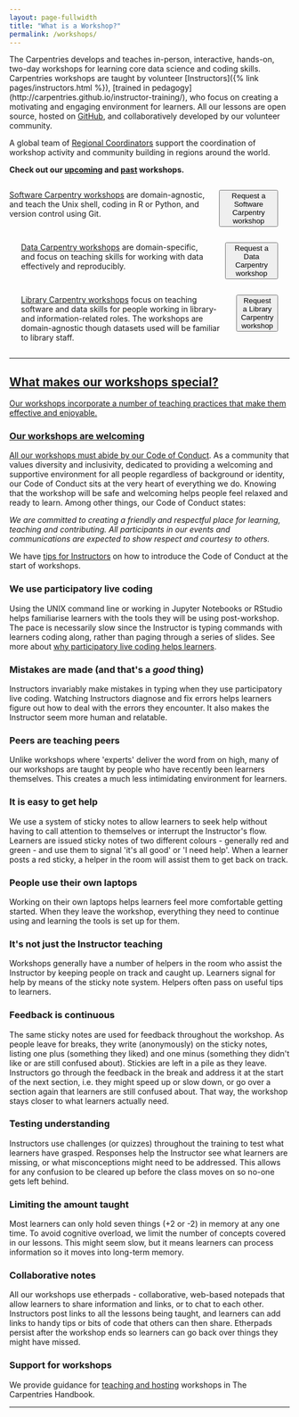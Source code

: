 ```yaml
---
layout: page-fullwidth
title: "What is a Workshop?"
permalink: /workshops/
---
```


<p>The Carpentries develops and teaches in-person, interactive, hands-on, two-day workshops for learning core data science and coding skills. Carpentries workshops are
taught by volunteer [Instructors]({% link pages/instructors.html %}), [trained in pedagogy](http://carpentries.github.io/instructor-training/), who focus on creating a motivating and engaging environment for learners. All our lessons are open source, hosted on
<a href="https://github.com/">GitHub</a>, and collaboratively developed by our volunteer community. </p>

<p>A global team of <a href="{% link pages/regional_coordinators.html %}">Regional Coordinators</a> support the coordination of workshop activity and community building in regions around the world. </p>


<p>
    <b>Check out our <a href="/upcoming_workshops/">upcoming</a> and <a href="/past_workshops/">past</a> workshops.</b>
</p>


<div class="row">

<div class="medium-4 columns">

<p><a href="https://software-carpentry.org/workshops/">Software Carpentry workshops</a> are domain-agnostic, and teach the Unix shell, coding in R or Python, and version control using Git. </p>

<p><a href="https://software-carpentry.org/workshops/request/">
    <button class="btn">
      Request a Software Carpentry workshop
    </button></p>
</div>

<div class="medium-4 columns">
<p><a href="https://datacarpentry.org/workshops/">Data Carpentry workshops</a> are domain-specific, and focus on teaching skills for working with data effectively and reproducibly.</p>

<p>  <a href="https://datacarpentry.org/workshops-host/">
    <button class="btn">
      Request a Data Carpentry workshop
  </button> </p>
</div>

<div class="medium-4 columns">
<p><a href="https://librarycarpentry.org/workshops/">Library Carpentry workshops</a> focus on teaching software and data skills for people working in library- and information-related roles. The workshops are domain-agnostic though datasets used will be familiar to library staff.</p>

<p><a href="https://librarycarpentry.org/workshops/">
    <button class="btn">
      Request a Library Carpentry workshop
  </button> </p>
</div>

</div>

<hr>

## What makes our workshops special?

Our workshops incorporate a number of teaching practices that make them effective and enjoyable.

### <i class="fas fa-smile"></i> Our workshops are welcoming

All our workshops must abide by our [Code of Conduct](https://docs.carpentries.org/topic_folders/policies/code-of-conduct.html). As a community that values diversity and inclusivity, dedicated to providing a welcoming and supportive environment for all people regardless of background or identity, our Code of Conduct sits at the very heart of everything we do. Knowing that the workshop will be safe and welcoming helps people feel relaxed and ready to learn. Among other things, our Code of Conduct states:   

*We are committed to creating a friendly and respectful place for learning, teaching and contributing. All participants in our events and communications are expected to show respect and courtesy to others.* 

We have [tips for Instructors](https://docs.carpentries.org/topic_folders/hosts_instructors/instructor_tips.html#talking-about-the-code-of-conduct) on how to introduce the Code of Conduct at the start of workshops.

### <i class="fas fa-keyboard"></i> We use participatory live coding

Using the UNIX command line or working in Jupyter Notebooks or RStudio helps familiarise learners with the tools they will be using post-workshop. The pace is necessarily slow since the Instructor is typing commands with learners coding along, rather than paging through a series of slides. See more about [why participatory live coding helps learners](https://carpentries.github.io/instructor-training/14-live/index.html).

### <i class="fas fa-exclamation-circle"></i> Mistakes are made (and that's a *good* thing)

Instructors invariably make mistakes in typing when they use participatory live coding. Watching Instructors diagnose and fix errors helps learners figure out how to deal with the errors they encounter. It also makes the Instructor seem more human and relatable.

### <i class="fas fa-people-carry"></i> Peers are teaching peers

Unlike workshops where 'experts' deliver the word from on high, many of our workshops are taught by people who have recently been learners themselves. This creates a much less intimidating environment for learners.

### <i class="fas fa-hands-helping"></i> It is easy to get help

We use a system of sticky notes to allow learners to seek help without having to call attention to themselves or interrupt the Instructor's flow. Learners are issued sticky notes of two different colours - generally red and green - and use them to signal 'it's all good' or 'I need help'. When a learner posts a red sticky, a helper in the room will assist them to get back on track.

### <i class="fas fa-laptop"></i> People use their own laptops

Working on their own laptops helps learners feel more comfortable getting started. When they leave the workshop, everything they need to continue using and learning the tools is set up for them.

### <i class="fas fa-users"></i> It's not just the Instructor teaching

Workshops generally have a number of helpers in the room who assist the Instructor by keeping people on track and caught up. Learners signal for help by means of the sticky note system. Helpers often pass on useful tips to learners.

### <i class="fas fa-comments"></i> Feedback is continuous

The same sticky notes are used for feedback throughout the workshop. As people leave for breaks, they write (anonymously) on the sticky notes, listing one plus (something they liked) and one minus (something they didn't like or are still confused about). Stickies are left in a pile as they leave. Instructors go through the feedback in the break and address it at the start of the next section, i.e. they might speed up or slow down, or go over a section again that learners are still confused about. That way, the workshop stays closer to what learners actually need.

### <i class="fas fa-vial"></i> Testing understanding

Instructors use challenges (or quizzes) throughout the training to test what learners have grasped. Responses help the Instructor see what learners are missing, or what misconceptions might need to be addressed. This allows for any confusion to be cleared up before the class moves on so no-one gets left behind.

### <i class="fas fa-calculator"></i> Limiting the amount taught

Most learners can only hold seven things (+2 or -2) in memory at any one time. To avoid cognitive overload, we limit the number of concepts covered in our lessons. This might seem slow, but it means learners can process information so it moves into long-term memory.

### <i class="fas fa-file-alt"></i> Collaborative notes

All our workshops use etherpads - collaborative, web-based notepads that allow learners to share information and links, or to chat to each other. Instructors post links to all the lessons being taught, and learners can add links to handy tips or bits of code that others can then share. Etherpads persist after the workshop ends so learners can go back over things they might have missed.

### <i class="fas fa-clipboard-list"></i> Support for workshops
  
We provide guidance for [teaching and hosting](https://docs.carpentries.org/topic_folders/hosts_instructors/index.html)  workshops in The Carpentries Handbook.

<hr>


